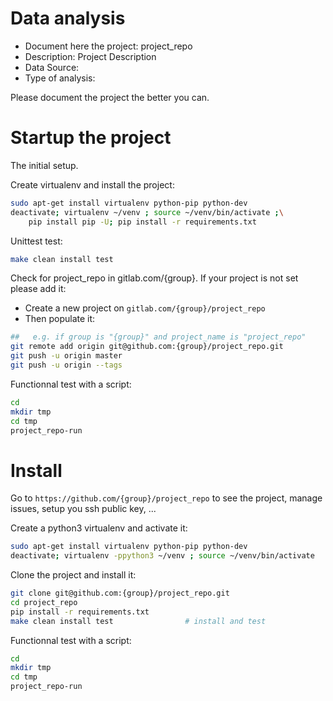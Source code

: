 # Data analysis
- Document here the project: project_repo
- Description: Project Description
- Data Source:
- Type of analysis:

Please document the project the better you can.

# Startup the project

The initial setup.

Create virtualenv and install the project:
```bash
sudo apt-get install virtualenv python-pip python-dev
deactivate; virtualenv ~/venv ; source ~/venv/bin/activate ;\
    pip install pip -U; pip install -r requirements.txt
```

Unittest test:
```bash
make clean install test
```

Check for project_repo in gitlab.com/{group}.
If your project is not set please add it:

- Create a new project on `gitlab.com/{group}/project_repo`
- Then populate it:

```bash
##   e.g. if group is "{group}" and project_name is "project_repo"
git remote add origin git@github.com:{group}/project_repo.git
git push -u origin master
git push -u origin --tags
```

Functionnal test with a script:

```bash
cd
mkdir tmp
cd tmp
project_repo-run
```

# Install

Go to `https://github.com/{group}/project_repo` to see the project, manage issues,
setup you ssh public key, ...

Create a python3 virtualenv and activate it:

```bash
sudo apt-get install virtualenv python-pip python-dev
deactivate; virtualenv -ppython3 ~/venv ; source ~/venv/bin/activate
```

Clone the project and install it:

```bash
git clone git@github.com:{group}/project_repo.git
cd project_repo
pip install -r requirements.txt
make clean install test                # install and test
```
Functionnal test with a script:

```bash
cd
mkdir tmp
cd tmp
project_repo-run
```

